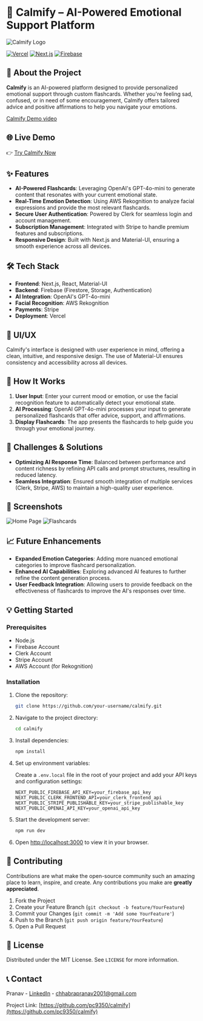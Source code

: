 # 🌟 Calmify – AI-Powered Emotional Support Platform

![Calmify Logo](./assets/calmify-logo.png)

[![Vercel](https://vercel.com/button)](https://calmify-ten.vercel.app/)
[![Next.js](https://img.shields.io/badge/Next.js-Framework-black)](https://nextjs.org/)
[![Firebase](https://img.shields.io/badge/Firebase-Backend-orange)](https://firebase.google.com/)

## 🚀 About the Project

**Calmify** is an AI-powered platform designed to provide personalized emotional support through custom flashcards. Whether you're feeling sad, confused, or in need of some encouragement, Calmify offers tailored advice and positive affirmations to help you navigate your emotions.

[Calmify Demo video](https://www.youtube.com/watch?v=6Bv7J_ynfhs)

## 🌐 Live Demo

👉 [Try Calmify Now](https://calmify-ten.vercel.app/)

## ✨ Features

- **AI-Powered Flashcards**: Leveraging OpenAI's GPT-4o-mini to generate content that resonates with your current emotional state.
- **Real-Time Emotion Detection**: Using AWS Rekognition to analyze facial expressions and provide the most relevant flashcards.
- **Secure User Authentication**: Powered by Clerk for seamless login and account management.
- **Subscription Management**: Integrated with Stripe to handle premium features and subscriptions.
- **Responsive Design**: Built with Next.js and Material-UI, ensuring a smooth experience across all devices.

## 🛠️ Tech Stack

- **Frontend**: Next.js, React, Material-UI
- **Backend**: Firebase (Firestore, Storage, Authentication)
- **AI Integration**: OpenAI's GPT-4o-mini
- **Facial Recognition**: AWS Rekognition
- **Payments**: Stripe
- **Deployment**: Vercel

## 🎨 UI/UX

Calmify's interface is designed with user experience in mind, offering a clean, intuitive, and responsive design. The use of Material-UI ensures consistency and accessibility across all devices.

## 🧠 How It Works

1. **User Input**: Enter your current mood or emotion, or use the facial recognition feature to automatically detect your emotional state.
2. **AI Processing**: OpenAI GPT-4o-mini processes your input to generate personalized flashcards that offer advice, support, and affirmations.
3. **Display Flashcards**: The app presents the flashcards to help guide you through your emotional journey.

## 🚧 Challenges & Solutions

- **Optimizing AI Response Time**: Balanced between performance and content richness by refining API calls and prompt structures, resulting in reduced latency.
- **Seamless Integration**: Ensured smooth integration of multiple services (Clerk, Stripe, AWS) to maintain a high-quality user experience.

## 📸 Screenshots

![Home Page](./assets/screenshot1.png)
![Flashcards](./assets/screenshot2.png)

## 📈 Future Enhancements

- **Expanded Emotion Categories**: Adding more nuanced emotional categories to improve flashcard personalization.
- **Enhanced AI Capabilities**: Exploring advanced AI features to further refine the content generation process.
- **User Feedback Integration**: Allowing users to provide feedback on the effectiveness of flashcards to improve the AI's responses over time.

## 💡 Getting Started

### Prerequisites

- Node.js
- Firebase Account
- Clerk Account
- Stripe Account
- AWS Account (for Rekognition)

### Installation

1. Clone the repository:

   ```bash
   git clone https://github.com/your-username/calmify.git

2. Navigate to the project directory:

   ```bash
   cd calmify
   
3. Install dependencies:

   ```bash
   npm install
4. Set up environment variables:

   Create a `.env.local` file in the root of your project and add your API keys and configuration settings:

   ```env
   NEXT_PUBLIC_FIREBASE_API_KEY=your_firebase_api_key
   NEXT_PUBLIC_CLERK_FRONTEND_API=your_clerk_frontend_api
   NEXT_PUBLIC_STRIPE_PUBLISHABLE_KEY=your_stripe_publishable_key
   NEXT_PUBLIC_OPENAI_API_KEY=your_openai_api_key
   
5. Start the development server:

   ```bash
   npm run dev

6. Open [http://localhost:3000](http://localhost:3000) to view it in your browser.

## 🤝 Contributing

Contributions are what make the open-source community such an amazing place to learn, inspire, and create. Any contributions you make are **greatly appreciated**.

1. Fork the Project
2. Create your Feature Branch (`git checkout -b feature/YourFeature`)
3. Commit your Changes (`git commit -m 'Add some YourFeature'`)
4. Push to the Branch (`git push origin feature/YourFeature`)
5. Open a Pull Request

## 📝 License

Distributed under the MIT License. See `LICENSE` for more information.

## 📞 Contact

Pranav - [LinkedIn](https://www.linkedin.com/in/pranavchhabra/) - chhabrapranav2001@gmail.com

Project Link: [https://github.com/pc9350/calmify](https://github.com/pc9350/calmify)
